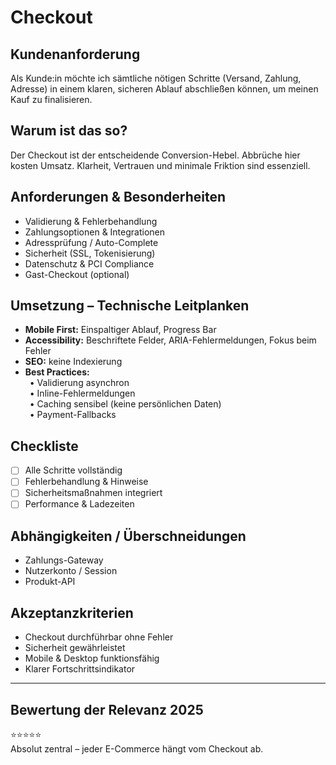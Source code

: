 # Checkout

## Kundenanforderung  
Als Kunde:in möchte ich sämtliche nötigen Schritte (Versand, Zahlung, Adresse) in einem klaren, sicheren Ablauf abschließen können, um meinen Kauf zu finalisieren.

## Warum ist das so?  
Der Checkout ist der entscheidende Conversion-Hebel. Abbrüche hier kosten Umsatz. Klarheit, Vertrauen und minimale Friktion sind essenziell.

## Anforderungen & Besonderheiten  
- Validierung & Fehlerbehandlung  
- Zahlungsoptionen & Integrationen  
- Adressprüfung / Auto-Complete  
- Sicherheit (SSL, Tokenisierung)  
- Datenschutz & PCI Compliance  
- Gast-Checkout (optional)  

## Umsetzung – Technische Leitplanken  
- **Mobile First:** Einspaltiger Ablauf, Progress Bar  
- **Accessibility:** Beschriftete Felder, ARIA-Fehlermeldungen, Fokus beim Fehler  
- **SEO:** keine Indexierung  
- **Best Practices:**  
 • Validierung asynchron  
 • Inline-Fehlermeldungen  
 • Caching sensibel (keine persönlichen Daten)  
 • Payment-Fallbacks  

## Checkliste  
- [ ] Alle Schritte vollständig  
- [ ] Fehlerbehandlung & Hinweise  
- [ ] Sicherheitsmaßnahmen integriert  
- [ ] Performance & Ladezeiten  

## Abhängigkeiten / Überschneidungen  
- Zahlungs-Gateway  
- Nutzerkonto / Session  
- Produkt-API  

## Akzeptanzkriterien  
- Checkout durchführbar ohne Fehler  
- Sicherheit gewährleistet  
- Mobile & Desktop funktionsfähig  
- Klarer Fortschrittsindikator  

---

## Bewertung der Relevanz 2025  
⭐⭐⭐⭐⭐  
Absolut zentral – jeder E-Commerce hängt vom Checkout ab.  

